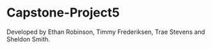 # Capstone-Project5

Developed by Ethan Robinson, Timmy Frederiksen, Trae Stevens and Sheldon Smith.
